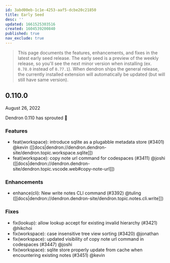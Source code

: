 ```yaml
---
id: 3abd00eb-1c1e-4253-aaf5-dcbe20c21850
title: Early Seed
desc: ''
updated: 1661525303516
created: 1604539200840
published: true
nav_exclude: true
---
```


> This page documents the features, enhancements, and fixes in the latest early seed release. The early seed is a preview of the weekly release, so you'll see the next minor version when installing (ex. `0.78.0` instead of `0.77.1`). When dendron ships the general release, the currently installed extension will automatically be updated (but will still have same version).

## 0.110.0
August 26, 2022

Dendron 0.110 has sprouted 🌱

### Features
- feat(workspace): introduce sqlite as a plugabble metadata store (#3401) @kevin ([[docs|dendron://dendron.dendron-site/dendron.topic.workspace.sqlite]])
- feat(workspace): copy note url command for codespaces (#3411) @joshi ([[docs|dendron://dendron.dendron-site/dendron.topic.vscode.web#copy-note-url]])

### Enhancements
- enhance(cli): New write notes CLI command (#3392) @tuling ([[docs|dendron://dendron.dendron-site/dendron.topic.notes.cli.write]])

### Fixes
- fix(lookup): allow lookup accept for existing invalid hierarchy (#3421) @hikchoi
- fix(workspace): case insensitive tree view sorting (#3420) @jonathan
- fix(workspace): updated visibility of copy note url command in codespaces (#3447) @joshi
- fix(workspace): sqlite store properly update from cache when encountering existing notes (#3451) @kevin

